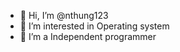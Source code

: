 - 👋 Hi, I’m @nthung123
- 👀 I’m interested in Operating system
- 🌱 I’m a Independent programmer

<!---
nthung123/nthung123 is a ✨ special ✨ repository because its `README.md` (this file) appears on your GitHub profile.
You can click the Preview link to take a look at your changes.
--->
